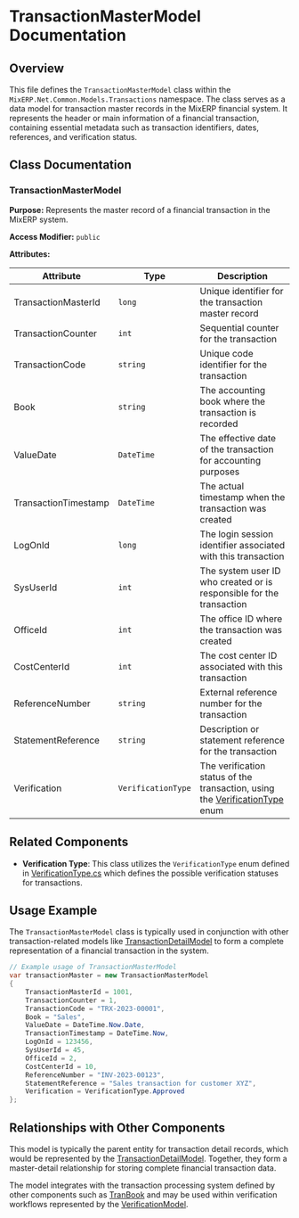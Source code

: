 # TransactionMasterModel Documentation

## Overview
This file defines the `TransactionMasterModel` class within the `MixERP.Net.Common.Models.Transactions` namespace. The class serves as a data model for transaction master records in the MixERP financial system. It represents the header or main information of a financial transaction, containing essential metadata such as transaction identifiers, dates, references, and verification status.

## Class Documentation

### TransactionMasterModel

**Purpose:** Represents the master record of a financial transaction in the MixERP system.

**Access Modifier:** `public`

**Attributes:**

| Attribute | Type | Description |
|-----------|------|-------------|
| TransactionMasterId | `long` | Unique identifier for the transaction master record |
| TransactionCounter | `int` | Sequential counter for the transaction |
| TransactionCode | `string` | Unique code identifier for the transaction |
| Book | `string` | The accounting book where the transaction is recorded |
| ValueDate | `DateTime` | The effective date of the transaction for accounting purposes |
| TransactionTimestamp | `DateTime` | The actual timestamp when the transaction was created |
| LogOnId | `long` | The login session identifier associated with this transaction |
| SysUserId | `int` | The system user ID who created or is responsible for the transaction |
| OfficeId | `int` | The office ID where the transaction was created |
| CostCenterId | `int` | The cost center ID associated with this transaction |
| ReferenceNumber | `string` | External reference number for the transaction |
| StatementReference | `string` | Description or statement reference for the transaction |
| Verification | `VerificationType` | The verification status of the transaction, using the [VerificationType](VerificationType.md) enum |

## Related Components

- **Verification Type**: This class utilizes the `VerificationType` enum defined in [VerificationType.cs](VerificationType.md) which defines the possible verification statuses for transactions.

## Usage Example

The `TransactionMasterModel` class is typically used in conjunction with other transaction-related models like [TransactionDetailModel](TransactionDetailModel.md) to form a complete representation of a financial transaction in the system.

```csharp
// Example usage of TransactionMasterModel
var transactionMaster = new TransactionMasterModel
{
    TransactionMasterId = 1001,
    TransactionCounter = 1,
    TransactionCode = "TRX-2023-00001",
    Book = "Sales",
    ValueDate = DateTime.Now.Date,
    TransactionTimestamp = DateTime.Now,
    LogOnId = 123456,
    SysUserId = 45,
    OfficeId = 2,
    CostCenterId = 10,
    ReferenceNumber = "INV-2023-00123",
    StatementReference = "Sales transaction for customer XYZ",
    Verification = VerificationType.Approved
};
```

## Relationships with Other Components

This model is typically the parent entity for transaction detail records, which would be represented by the [TransactionDetailModel](TransactionDetailModel.md). Together, they form a master-detail relationship for storing complete financial transaction data.

The model integrates with the transaction processing system defined by other components such as [TranBook](TranBook.md) and may be used within verification workflows represented by the [VerificationModel](VerificationModel.md).